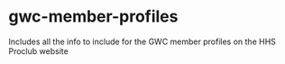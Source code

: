 # gwc-member-profiles
Includes all the info to include for the GWC member profiles on the HHS Proclub website
